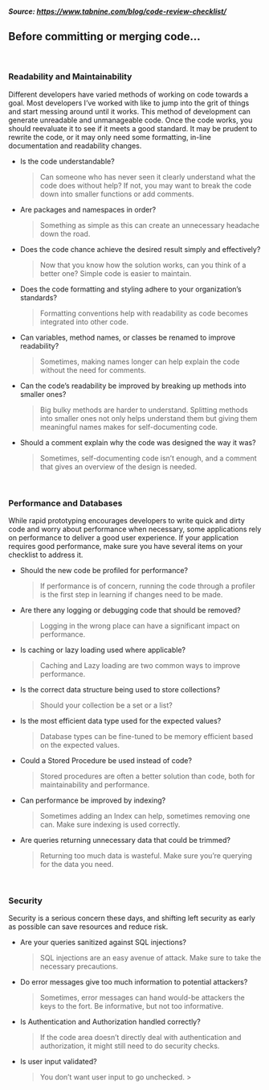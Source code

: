 ##### Source: https://www.tabnine.com/blog/code-review-checklist/

## Before committing or merging code...

&nbsp;
### Readability and Maintainability
Different developers have varied methods of working on code towards a goal. Most developers I’ve worked with like to jump into the grit of things and start messing around until it works. This method of development can generate unreadable and unmanageable code. Once the code works, you should reevaluate it to see if it meets a good standard. It may be prudent to rewrite the code, or it may only need some formatting, in-line documentation and readability changes.

- Is the code understandable?
    > Can someone who has never seen it clearly understand what the code does without help? If not, you may want to break the code down into smaller functions or add comments.


- Are packages and namespaces in order? 
    > Something as simple as this can create an unnecessary headache down the road.


- Does the code chance achieve the desired result simply and effectively?
    >  Now that you know how the solution works, can you think of a better one? Simple code is easier to maintain.


- Does the code formatting and styling adhere to your organization’s standards?
    > Formatting conventions help with readability as code becomes integrated into other code.


- Can variables, method names, or classes be renamed to improve readability?
    > Sometimes, making names longer can help explain the code without the need for comments.


- Can the code’s readability be improved by breaking up methods into smaller ones?
    > Big bulky methods are harder to understand. Splitting methods into smaller ones not only helps understand them but giving them meaningful names makes for self-documenting code.


- Should a comment explain why the code was designed the way it was?
    > Sometimes, self-documenting code isn’t enough, and a comment that gives an overview of the design is needed.

&nbsp;
### Performance and Databases
While rapid prototyping encourages developers to write quick and dirty code and worry about performance when necessary, some applications rely on performance to deliver a good user experience. If your application requires good performance, make sure you have several items on your checklist to address it.

- Should the new code be profiled for performance?
    > If performance is of concern, running the code through a profiler is the first step in learning if changes need to be made.


- Are there any logging or debugging code that should be removed?
    > Logging in the wrong place can have a significant impact on performance.


- Is caching or lazy loading used where applicable?
    > Caching and Lazy loading are two common ways to improve performance.


- Is the correct data structure being used to store collections?
    > Should your collection be a set or a list?


- Is the most efficient data type used for the expected values?
    > Database types can be fine-tuned to be memory efficient based on the expected values.


- Could a Stored Procedure be used instead of code?
    > Stored procedures are often a better solution than code, both for maintainability and performance.


- Can performance be improved by indexing?
    > Sometimes adding an Index can help, sometimes removing one can. Make sure indexing is used correctly.


- Are queries returning unnecessary data that could be trimmed?
    > Returning too much data is wasteful. Make sure you’re querying for the data you need.


&nbsp;
### Security
Security is a serious concern these days, and shifting left security as early as possible can save resources and reduce risk.

- Are your queries sanitized against SQL injections?
    > SQL injections are an easy avenue of attack. Make sure to take the necessary precautions.


- Do error messages give too much information to potential attackers?
    > Sometimes, error messages can hand would-be attackers the keys to the fort. Be informative, but not too informative.


- Is Authentication and Authorization handled correctly?
    > If the code area doesn’t directly deal with authentication and authorization, it might still need to do security checks.


- Is user input validated?
    > You don’t want user input to go unchecked.
                             >